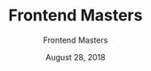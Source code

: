 ---
date: August 28, 2018
title: Frontend Masters
author: Frontend Masters
link: https://frontendmasters.com/
description: Frontend Masters has one of the best catalog of online courses about Frontend Development on the Internet. Want to learn React? ✅ Angular? ✅ Vue? ✅. If you want to become a JavaScript Master, all you have to do is to join FM. Also while you are at it, don't forget to email their support team to ask for your location-based discount. They're more than happy to help.
image: "frontend-masters.png"
tags:
- courses
- react
- node
- vue
- angular
- javascript

# ================================
# ARTICLE TAGS AVAILABLE
# ================================
# - animation
# - code
# - contribution
# - design-tokens
# - figma
# - leadership
# - patterns
# - process
# - sketch
# ================================
---